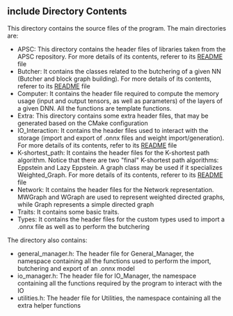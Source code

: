 ## include Directory Contents

This directory contains the source files of the program. The main directories are:

- APSC: This directory contains the header files of libraries taken from the APSC repository.
  For more details of its contents, referer to its [README](APSC/README.md) file
- Butcher: It contains the classes related to the butchering of a given NN (Butcher and block graph building).
  For more details of its contents, referer to its [README](Butcher/README.md) file
- Computer: It contains the header file required to compute the memory usage (input and output tensors, as well as 
  parameters) of the layers of a given DNN. 
  All the functions are template functions.
- Extra: This directory contains some extra header files, that may be generated based on the CMake configuration
- IO_Interaction: It contains the header files used to interact with the storage (import and export of .onnx files and 
  weight import/generation). For more details of its contents, refer to its [README](IO_Interaction/README.md) file
- K-shortest_path: It contains the header files for the K-shortest path algorithm. Notice that there are two "final" 
  K-shortest path algorithms: Eppstein and Lazy Eppstein. A graph class may be used if it specializes Weighted_Graph. 
  For more details of its contents, referer to its [README](K-shortest_path/README.md) file
- Network: It contains the header files for the Network representation. MWGraph and WGraph are used to represent 
weighted directed graphs, while Graph represents a simple directed graph
- Traits: It contains some basic traits.
- Types: It contains the header files for the custom types used to import a .onnx file as well as to perform the butchering

The directory also contains:

- general_manager.h: The header file for General_Manager, the namespace containing all the functions used to perform 
the import, butchering and export of an .onnx model
- io_manager.h: The header file for IO_Manager, the namespace containing all the functions required by the program 
to interact with the IO
- utilities.h: The header file for Utilities, the namespace containing all the extra helper functions